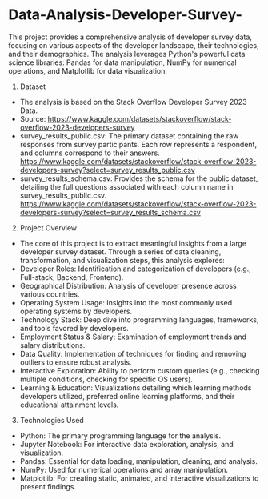 # Data-Analysis-Developer-Survey-

This project provides a comprehensive analysis of developer survey data, focusing on various aspects of the developer landscape, their technologies, and their demographics. The analysis leverages Python's powerful data science libraries: Pandas for data manipulation, NumPy for numerical operations, and Matplotlib for data visualization.

1. Dataset
* The analysis is based on the Stack Overflow Developer Survey 2023 Data.
* Source: https://www.kaggle.com/datasets/stackoverflow/stack-overflow-2023-developers-survey
* survey_results_public.csv: The primary dataset containing the raw responses from survey participants. Each row represents a respondent, and columns correspond to their answers.
https://www.kaggle.com/datasets/stackoverflow/stack-overflow-2023-developers-survey?select=survey_results_public.csv
* survey_results_schema.csv: Provides the schema for the public dataset, detailing the full questions associated with each column name in survey_results_public.csv.
  https://www.kaggle.com/datasets/stackoverflow/stack-overflow-2023-developers-survey?select=survey_results_schema.csv

2. Project Overview
* The core of this project is to extract meaningful insights from a large developer survey dataset. Through a series of data cleaning, transformation, and visualization steps, this analysis explores:
* Developer Roles: Identification and categorization of developers (e.g., Full-stack, Backend, Frontend).
* Geographical Distribution: Analysis of developer presence across various countries.
* Operating System Usage: Insights into the most commonly used operating systems by developers.
* Technology Stack: Deep dive into programming languages, frameworks, and tools favored by developers.
* Employment Status & Salary: Examination of employment trends and salary distributions.
* Data Quality: Implementation of techniques for finding and removing outliers to ensure robust analysis.
* Interactive Exploration: Ability to perform custom queries (e.g., checking multiple conditions, checking for specific OS users).
* Learning & Education: Visualizations detailing which learning methods developers utilized, preferred online learning platforms, and their educational attainment levels.

3. Technologies Used
* Python: The primary programming language for the analysis.
* Jupyter Notebook: For interactive data exploration, analysis, and visualization.
* Pandas: Essential for data loading, manipulation, cleaning, and analysis.
* NumPy: Used for numerical operations and array manipulation.
* Matplotlib: For creating static, animated, and interactive visualizations to present findings.
